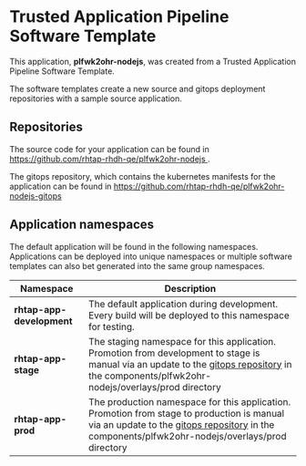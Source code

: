 # Trusted Application Pipeline Software Template

This application, **plfwk2ohr-nodejs**, was created from a Trusted Application Pipeline Software Template.

The software templates create a new source and gitops deployment repositories with a sample source application. 

## Repositories

The source code for your application can be found in [https://github.com/rhtap-rhdh-qe/plfwk2ohr-nodejs ](https://github.com/rhtap-rhdh-qe/plfwk2ohr-nodejs ).
 
The gitops repository, which contains the kubernetes manifests for the application can be found in 
[https://github.com/rhtap-rhdh-qe/plfwk2ohr-nodejs-gitops ](https://github.com/rhtap-rhdh-qe/plfwk2ohr-nodejs-gitops ) 

## Application namespaces 

The default application will be found in the following namespaces. Applications can be deployed into unique namespaces or multiple software templates can also bet generated into the same group namespaces.  

|  Namespace   |  Description   |  
| -------- | -------- |   
| **rhtap-app-development** | The default application during development. Every build will be deployed to this namespace for testing. | 
| **rhtap-app-stage** | The staging namespace for this application. Promotion from development to stage is manual via an update to the [gitops repository](https://github.com/rhtap-rhdh-qe/plfwk2ohr-nodejs-gitops ) in the components/plfwk2ohr-nodejs/overlays/prod directory |  
| **rhtap-app-prod** | The production namespace for this application. Promotion from stage to production is manual via an update to the [gitops repository](https://github.com/rhtap-rhdh-qe/plfwk2ohr-nodejs-gitops ) in the components/plfwk2ohr-nodejs/overlays/prod directory | 